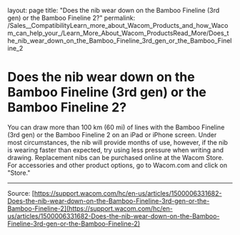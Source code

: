 layout: page
title: "Does the nib wear down on the Bamboo Fineline (3rd gen) or the Bamboo Fineline 2?"
permalink: /Sales__CompatibilityLearn_more_about_Wacom_Products_and_how_Wacom_can_help_your_/Learn_More_About_Wacom_ProductsRead_More/Does_the_nib_wear_down_on_the_Bamboo_Fineline_3rd_gen_or_the_Bamboo_Fineline_2

# Does the nib wear down on the Bamboo Fineline (3rd gen) or the Bamboo Fineline 2?

You can draw more than 100 km (60 mi) of lines with the Bamboo Fineline (3rd gen) or the Bamboo Fineline 2 on an iPad or iPhone screen. Under most circumstances, the nib will provide months of use, however, if the nib is wearing faster than expected, try using less pressure when writing and drawing. Replacement nibs can be purchased online at the Wacom Store. For accessories and other product options, go to Wacom.com and click on "Store."

---
Source: [https://support.wacom.com/hc/en-us/articles/1500006331682-Does-the-nib-wear-down-on-the-Bamboo-Fineline-3rd-gen-or-the-Bamboo-Fineline-2](https://support.wacom.com/hc/en-us/articles/1500006331682-Does-the-nib-wear-down-on-the-Bamboo-Fineline-3rd-gen-or-the-Bamboo-Fineline-2)
